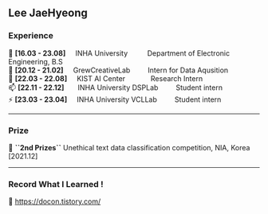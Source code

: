 ## Lee JaeHyeong

### Experience
🔭 **[16.03 - 23.08]** &nbsp; &nbsp; INHA University &nbsp; &nbsp; &nbsp; &nbsp; &nbsp;Department of Electronic Engineering, B.S  
🤔 **[20.12 - 21.02]** &nbsp; &nbsp; GrewCreativeLab &nbsp; &nbsp; &nbsp; &nbsp; Intern for Data Aqusition  
🌱 **[22.03 - 22.08]** &nbsp; &nbsp; KIST AI Center &nbsp; &nbsp; &nbsp; &nbsp; &nbsp; &nbsp; Research Intern   
📫 **[22.11 - 22.12]** &nbsp; &nbsp; &nbsp; INHA University DSPLab &nbsp; &nbsp; &nbsp; &nbsp; Student intern  
⚡ **[23.03 - 23.04]** &nbsp; &nbsp; INHA University VCLLab &nbsp; &nbsp; &nbsp; &nbsp; Student intern  

___

### Prize
🥈 **\``2nd Prizes\``** Unethical text data classification competition, NIA, Korea [2021.12]

___

### Record What I Learned !  
🥂 https://docon.tistory.com/
